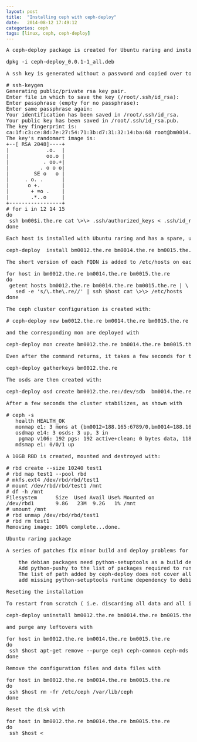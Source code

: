 ```yaml
---
layout: post
title:  "Installing ceph with ceph-deploy"
date:   2014-08-12 17:49:12
categories: ceph
tags: [linux, ceph, ceph-deploy]
---
```


<pre>
A ceph-deploy package is created for Ubuntu raring and installed with

dpkg -i ceph-deploy_0.0.1-1_all.deb

A ssh key is generated without a password and copied over to the root .ssh/authorized_keys file of each host on which ceph-deploy will act:

# ssh-keygen
Generating public/private rsa key pair.
Enter file in which to save the key (/root/.ssh/id_rsa):
Enter passphrase (empty for no passphrase):
Enter same passphrase again:
Your identification has been saved in /root/.ssh/id_rsa.
Your public key has been saved in /root/.ssh/id_rsa.pub.
The key fingerprint is:
ca:1f:c3:ce:8d:7e:27:54:71:3b:d7:31:32:14:ba:68 root@bm0014.the.re
The key's randomart image is:
+--[ RSA 2048]----+
|            .o.  |
|            oo.o |
|           . oo.+|
|          . o o o|
|        SE o   o |
|     . o. .      |
|      o +.       |
|       + =o .    |
|       .*..o     |
+-----------------+
# for i in 12 14 15
do
 ssh bm00$i.the.re cat \>\> .ssh/authorized_keys < .ssh/id_rsa.pub
done

Each host is installed with Ubuntu raring and has a spare, unused, disk at /dev/sdb. The ceph packages are installed with:

ceph-deploy  install bm0012.the.re bm0014.the.re bm0015.the.re

The short version of each FQDN is added to /etc/hosts on each host, because ceph-deploy will assume that it exists:

for host in bm0012.the.re bm0014.the.re bm0015.the.re
do
 getent hosts bm0012.the.re bm0014.the.re bm0015.the.re | \
   sed -e 's/\.the\.re//' | ssh $host cat \>\> /etc/hosts
done

The ceph cluster configuration is created with:

# ceph-deploy new bm0012.the.re bm0014.the.re bm0015.the.re

and the corresponding mon are deployed with

ceph-deploy mon create bm0012.the.re bm0014.the.re bm0015.the.re

Even after the command returns, it takes a few seconds for the keys to be generated on each host: the ceph-mon process shows when it is complete. Before creating the osd, the keys are obtained from a mon with:

ceph-deploy gatherkeys bm0012.the.re

The osds are then created with:

ceph-deploy osd create bm0012.the.re:/dev/sdb  bm0014.the.re:/dev/sdb  bm0015.the.re:/dev/sdb

After a few seconds the cluster stabilizes, as shown with

# ceph -s
   health HEALTH_OK
   monmap e1: 3 mons at {bm0012=188.165:6789/0,bm0014=188.165:6789/0,bm0015=188.165:6789/0}, election epoch 24, quorum 0,1,2 bm0012,bm0014,bm0015
   osdmap e14: 3 osds: 3 up, 3 in
    pgmap v106: 192 pgs: 192 active+clean; 0 bytes data, 118 MB used, 5583 GB / 5583 GB avail
   mdsmap e1: 0/0/1 up

A 10GB RBD is created, mounted and destroyed with:

# rbd create --size 10240 test1
# rbd map test1 --pool rbd
# mkfs.ext4 /dev/rbd/rbd/test1
# mount /dev/rbd/rbd/test1 /mnt
# df -h /mnt
Filesystem      Size  Used Avail Use% Mounted on
/dev/rbd1       9.8G   23M  9.2G   1% /mnt
# umount /mnt
# rbd unmap /dev/rbd/rbd/test1
# rbd rm test1
Removing image: 100% complete...done.

Ubuntu raring package

A series of patches fix minor build and deploy problems for the ceph-deploy package:

    the debian packages need python-setuptools as a build dependency
    Add python-pushy to the list of packages required to run ceph-deploy when installed on debian
    The list of path added by ceph-deploy does not cover all the deployment scenarios. In particular, when installed from a package it will end up in /usr/lib/python2.7/dist-packages/ceph_deploy . The error message is removed : the from will fail if it does not find the module.
    add missing python-setuptools runtime dependency to debian/control

Reseting the installation

To restart from scratch ( i.e. discarding all data and all installation parameters ), uninstall the software with

ceph-deploy uninstall bm0012.the.re bm0014.the.re bm0015.the.re

and purge any leftovers with

for host in bm0012.the.re bm0014.the.re bm0015.the.re
do
 ssh $host apt-get remove --purge ceph ceph-common ceph-mds
done

Remove the configuration files and data files with

for host in bm0012.the.re bm0014.the.re bm0015.the.re
do
 ssh $host rm -fr /etc/ceph /var/lib/ceph
done

Reset the disk with

for host in bm0012.the.re bm0014.the.re bm0015.the.re
do
 ssh $host <<EOF
umount /dev/sdb1
dd if=/dev/zero of=/dev/sdb bs=1024k count=100
sgdisk -g --clear /dev/sdb
EOF
done

引用：http://dachary.org/?p=1971
</pre>
